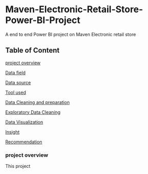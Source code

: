 # Maven-Electronic-Retail-Store-Power-BI-Project
A end to end Power BI project on Maven Electronic retail store

Table of Content
---
[project overview](#project-overview)

[Data field](#Data-field)

[Data source](#Data-source)

[Tool used](Tool-used)

[Data Cleaning and preparation](Data-cleaning-and-preparation)

[Exploratory Data Cleaning](Exploratory-Data-Cleaning)

[Data Visualization](Data-Visualization)

[Insight](Insight)

[Recommendation](Recommendation)

### project overview
This project 
